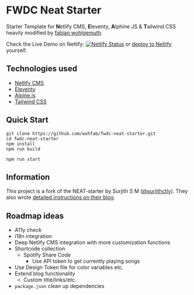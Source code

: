 # FWDC Neat Starter

Starter Template for **N**etlify CMS, **E**leventy, **A**lphine JS & **T**ailwind CSS heavily modified by [fabian wohlgemuth](https://fabianwohlgemuth.de).

Check the Live Demo on Netlify: [![Netlify Status](https://api.netlify.com/api/v1/badges/ad35259d-e9f7-49f9-a8d8-ee342d8bb2e3/deploy-status)](https://app.netlify.com/sites/fwdc-neat-starter/deploys) or [deploy to Netlify](https://app.netlify.com/start/deploy?repository=https://github.com/wohfab/fwdc-neat-starter) yourself.

## Technologies used

- [Netlify CMS](https://www.netlifycms.org/)
- [Eleventy](https://www.11ty.dev/)
- [Alpine.js](https://github.com/alpinejs/alpine)
- [Tailwind CSS](https://tailwindcss.com/)

## Quick Start

```
git clone https://github.com/wohfab/fwdc-neat-starter.git
cd fwdc-neat-starter
npm install
npm run build
```

```
npm run start
```

## Information

This project is a fork of the NEAT-starter by Surjith S M ([@surjithctly](https://surjithctly.in/)). They also wrote [detailed instructions on their blog](https://blog.surjithctly.in/neat-stack-create-a-static-website-with-netlify-cms-eleventy-alpinejs-and-tailwindcss).

## Roadmap ideas

- A11y check
- i18n integration
- Deep Netlify CMS integration with more customization functions
- Shortcode collection
  - Spotify Share Code
    - Use API token to get currently playing songs
- Use Design Token file for color variables etc.
- Extend blog functionality
  - Custom title/links/etc.
- `package.json` clean up dependencies
